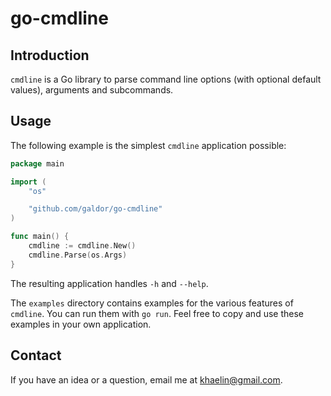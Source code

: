 
# go-cmdline

## Introduction
`cmdline` is a Go library to parse command line options (with optional default
values), arguments and subcommands.

## Usage
The following example is the simplest `cmdline` application possible:

```go
package main

import (
	"os"

	"github.com/galdor/go-cmdline"
)

func main() {
	cmdline := cmdline.New()
	cmdline.Parse(os.Args)
}
```

The resulting application handles `-h` and `--help`.

The `examples` directory contains examples for the various features of
`cmdline`. You can run them with `go run`. Feel free to copy and use these
examples in your own application.

## Contact
If you have an idea or a question, email me at <khaelin@gmail.com>.

